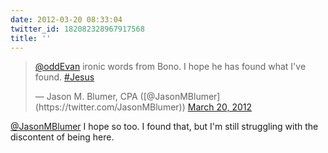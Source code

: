 ```yaml
---
date: 2012-03-20 08:33:04
twitter_id: 182082328967917568
title: ''
---
```


<blockquote class="twitter-tweet"><p lang="en" dir="ltr"><a href="https://twitter.com/oddEvan?ref_src=twsrc%5Etfw">@oddEvan</a> ironic words from Bono.  I hope he has found what I&#39;ve found. <a href="https://twitter.com/hashtag/Jesus?src=hash&amp;ref_src=twsrc%5Etfw">#Jesus</a></p>&mdash; Jason M. Blumer, CPA ([@JasonMBlumer](https://twitter.com/JasonMBlumer)) <a href="https://twitter.com/JasonMBlumer/status/182082083810836480?ref_src=twsrc%5Etfw">March 20, 2012</a></blockquote>
<script async src="https://platform.twitter.com/widgets.js" charset="utf-8"></script>

[@JasonMBlumer](https://twitter.com/JasonMBlumer) I hope so too. I found that, but I'm still struggling with the discontent of being here.
